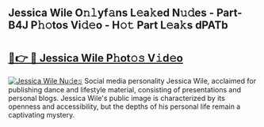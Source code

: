 ## Jessica Wile O𝚗𝚕yf𝚊ns L𝚎a𝚔ed N𝚞𝚍es - Part-B4J P𝚑𝚘tos Vi𝚍𝚎o - H𝚘𝚝 Part L𝚎a𝚔s dPATb

# <h2><a href="http://kf6v8ii.oniu.top/?m=Jessica+Wile">🔗👉 🔴 Jessica Wile P𝚑ot𝚘𝚜 V𝚒d𝚎o</a></h2>

[![Jessica Wile Nu𝚍e𝚜](https://i.imgur.com/0qMVB7G.gif)](http://kf6v8ii.oniu.top/?m=Jessica+Wile)
Social media personality Jessica Wile, acclaimed for publishing dance and lifestyle material, consisting of presentations and personal blogs. Jessica Wile's public image is characterized by its openness and accessibility, but the depths of his personal life remain a captivating mystery.  
